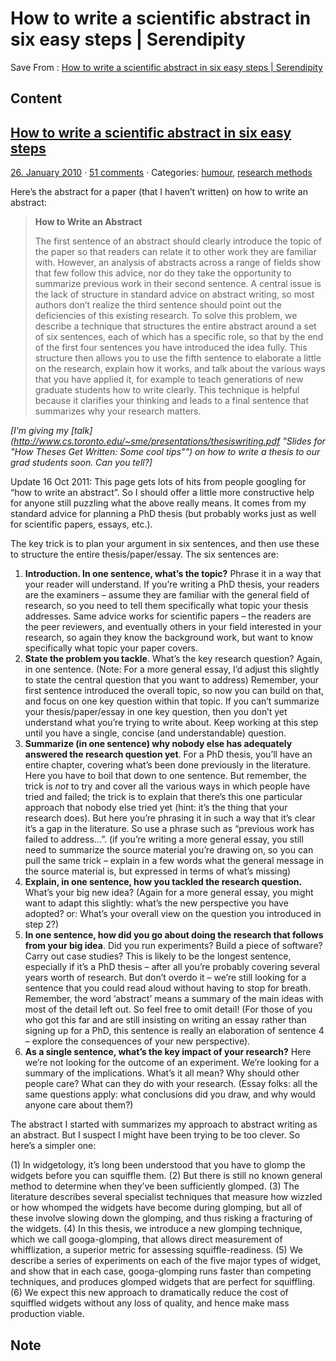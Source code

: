 # How to write a scientific abstract in six easy steps | Serendipity
Save From : [How to write a scientific abstract in six easy steps | Serendipity](https://www.easterbrook.ca/steve/2010/01/how-to-write-a-scientific-abstract-in-six-easy-steps/) 

## Content
[How to write a scientific abstract in six easy steps](https://www.easterbrook.ca/steve/2010/01/how-to-write-a-scientific-abstract-in-six-easy-steps/ "How to write a scientific abstract in six easy steps")
-------------------------------------------------------------------------------------------------------------------------------------------------------------------------------------------------------------

[26\. January 2010](https://www.easterbrook.ca/steve/2010/01/how-to-write-a-scientific-abstract-in-six-easy-steps/) · [51 comments](https://www.easterbrook.ca/steve/2010/01/how-to-write-a-scientific-abstract-in-six-easy-steps/#comments) · Categories: [humour](https://www.easterbrook.ca/steve/topics/humour/), [research methods](https://www.easterbrook.ca/steve/topics/research-methods/)

Here’s the abstract for a paper (that I haven’t written) on how to write an abstract:

> **How to Write an Abstract**
> 
> The first sentence of an abstract should clearly introduce the topic of the paper so that readers can relate it to other work they are familiar with. However, an analysis of abstracts across a range of fields show that few follow this advice, nor do they take the opportunity to summarize previous work in their second sentence. A central issue is the lack of structure in standard advice on abstract writing, so most authors don’t realize the third sentence should point out the deficiencies of this existing research. To solve this problem, we describe a technique that structures the entire abstract around a set of six sentences, each of which has a specific role, so that by the end of the first four sentences you have introduced the idea fully. This structure then allows you to use the fifth sentence to elaborate a little on the research, explain how it works, and talk about the various ways that you have applied it, for example to teach generations of new graduate students how to write clearly. This technique is helpful because it clarifies your thinking and leads to a final sentence that summarizes why your research matters.

_\[I’m giving my [talk](http://www.cs.toronto.edu/~sme/presentations/thesiswriting.pdf "Slides for "How Theses Get Written: Some cool tips"") on how to write a thesis to our grad students soon. Can you tell?\]_

Update 16 Oct 2011: This page gets lots of hits from people googling for “how to write an abstract”. So I should offer a little more constructive help for anyone still puzzling what the above really means. It comes from my standard advice for planning a PhD thesis (but probably works just as well for scientific papers, essays, etc.).

The key trick is to plan your argument in six sentences, and then use these to structure the entire thesis/paper/essay. The six sentences are:

1.  **Introduction. In one sentence, what’s the topic?** Phrase it in a way that your reader will understand. If you’re writing a PhD thesis, your readers are the examiners – assume they are familiar with the general field of research, so you need to tell them specifically what topic your thesis addresses. Same advice works for scientific papers – the readers are the peer reviewers, and eventually others in your field interested in your research, so again they know the background work, but want to know specifically what topic your paper covers.
2.  **State the problem you tackle**. What’s the key research question? Again, in one sentence. (Note: For a more general essay, I’d adjust this slightly to state the central question that you want to address) Remember, your first sentence introduced the overall topic, so now you can build on that, and focus on one key question within that topic. If you can’t summarize your thesis/paper/essay in one key question, then you don’t yet understand what you’re trying to write about. Keep working at this step until you have a single, concise (and understandable) question.
3.  **Summarize (in one sentence) why nobody else has adequately answered the research question yet**. For a PhD thesis, you’ll have an entire chapter, covering what’s been done previously in the literature. Here you have to boil that down to one sentence. But remember, the trick is _not_ to try and cover all the various ways in which people have tried and failed; the trick is to explain that there’s this one particular approach that nobody else tried yet (hint: it’s the thing that your research does). But here you’re phrasing it in such a way that it’s clear it’s a gap in the literature. So use a phrase such as “previous work has failed to address…”. (if you’re writing a more general essay, you still need to summarize the source material you’re drawing on, so you can pull the same trick – explain in a few words what the general message in the source material is, but expressed in terms of what’s missing)
4.  **Explain, in one sentence, how you tackled the research question.** What’s your big new idea? (Again for a more general essay, you might want to adapt this slightly: what’s the new perspective you have adopted? or: What’s your overall view on the question you introduced in step 2?)
5.  **In one sentence, how did you go about doing the research that follows from your big idea**. Did you run experiments? Build a piece of software? Carry out case studies? This is likely to be the longest sentence, especially if it’s a PhD thesis – after all you’re probably covering several years worth of research. But don’t overdo it – we’re still looking for a sentence that you could read aloud without having to stop for breath. Remember, the word ‘abstract’ means a summary of the main ideas with most of the detail left out. So feel free to omit detail! (For those of you who got this far and are still insisting on writing an essay rather than signing up for a PhD, this sentence is really an elaboration of sentence 4 – explore the consequences of your new perspective).
6.  **As a single sentence, what’s the key impact of your research?** Here we’re not looking for the outcome of an experiment. We’re looking for a summary of the implications. What’s it all mean? Why should other people care? What can they do with your research. (Essay folks: all the same questions apply: what conclusions did you draw, and why would anyone care about them?)

The abstract I started with summarizes my approach to abstract writing as an abstract. But I suspect I might have been trying to be too clever. So here’s a simpler one:

(1) In widgetology, it’s long been understood that you have to glomp the widgets before you can squiffle them. (2) But there is still no known general method to determine when they’ve been sufficiently glomped. (3) The literature describes several specialist techniques that measure how wizzled or how whomped the widgets have become during glomping, but all of these involve slowing down the glomping, and thus risking a fracturing of the widgets. (4) In this thesis, we introduce a new glomping technique, which we call googa-glomping, that allows direct measurement of whifflization, a superior metric for assessing squiffle-readiness. (5) We describe a series of experiments on each of the five major types of widget, and show that in each case, googa-glomping runs faster than competing techniques, and produces glomped widgets that are perfect for squiffling. (6) We expect this new approach to dramatically reduce the cost of squiffled widgets without any loss of quality, and hence make mass production viable.
## Note